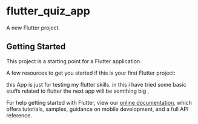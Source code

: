 # flutter_quiz_app

A new Flutter project.

## Getting Started

This project is a starting point for a Flutter application.

A few resources to get you started if this is your first Flutter project:

this App is just for testing my flutter skills. in this i have tried some basic stuffs related to flutter 
the next app will be somthing big ,

For help getting started with Flutter, view our
[online documentation](https://flutter.dev/docs), which offers tutorials,
samples, guidance on mobile development, and a full API reference.
